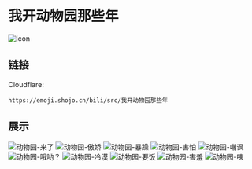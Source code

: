 # 我开动物园那些年
![icon](https://emoji.shojo.cn/bili/src/我开动物园那些年/icon.png)
## 链接
Cloudflare:
```
https://emoji.shojo.cn/bili/src/我开动物园那些年
```
## 展示
![动物园-来了](https://emoji.shojo.cn/bili/src/我开动物园那些年/动物园-来了.png)
![动物园-傲娇](https://emoji.shojo.cn/bili/src/我开动物园那些年/动物园-傲娇.png)
![动物园-暴躁](https://emoji.shojo.cn/bili/src/我开动物园那些年/动物园-暴躁.png)
![动物园-害怕](https://emoji.shojo.cn/bili/src/我开动物园那些年/动物园-害怕.png)
![动物园-嘲讽](https://emoji.shojo.cn/bili/src/我开动物园那些年/动物园-嘲讽.png)
![动物园-哦哟？](https://emoji.shojo.cn/bili/src/我开动物园那些年/动物园-哦哟？.png)
![动物园-冷漠](https://emoji.shojo.cn/bili/src/我开动物园那些年/动物园-冷漠.png)
![动物园-要饭](https://emoji.shojo.cn/bili/src/我开动物园那些年/动物园-要饭.png)
![动物园-害羞](https://emoji.shojo.cn/bili/src/我开动物园那些年/动物园-害羞.png)
![动物园-咦](https://emoji.shojo.cn/bili/src/我开动物园那些年/动物园-咦.png)

